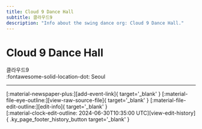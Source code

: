 ```yaml
---
title: Cloud 9 Dance Hall
subtitle: 클라우드9
description: "Info about the swing dance org: Cloud 9 Dance Hall."
---
```


# Cloud 9 Dance Hall

클라우드9  
:fontawesome-solid-location-dot: Seoul  


---

<div class="ky_page_footer" markdown>
<div class="ky_page_footer_trailing" markdown="span">
[:material-newspaper-plus:][add-event-link]{ target='_blank' }
[:material-file-eye-outline:][view-raw-source-file]{ target='_blank' }
[:material-file-edit-outline:][edit-info]{ target='_blank' }
</div>
<div class="ky_page_footer_leading" markdown="span">
[:material-clock-edit-outline: 2024-06-30T10:35:00 UTC][view-edit-history]{ .ky_page_footer_history_button target='_blank' }
</div>
</div>

[add-event-link]: https://github.com/swingdance/events/issues/new?assignees=&labels=add+event&projects=&template=02-add_entity.yml&title=%5Bko_KR%5D%20%3CName%3E&region=ko_KR&province=Seoul&city=Seoul&org_id=cloud-9-dance-hall "Add Event"
[view-raw-source-file]: https://github.com/swingdance/orgs/blob/main/ko_KR/cloud-9-dance-hall.json "View Raw Source File"
[edit-info]: https://github.com/swingdance/orgs/issues/new?assignees=&labels=update+org&projects=&template=03-update_entity.yml&title=%5Bko_KR%5D%20Cloud%209%20Dance%20Hall&region=ko_KR&id=cloud-9-dance-hall&name=Cloud%209%20Dance%20Hall "Edit Info"

[view-edit-history]: https://github.com/swingdance/orgs/commits/main/ko_KR/cloud-9-dance-hall.json "View Edit History"
